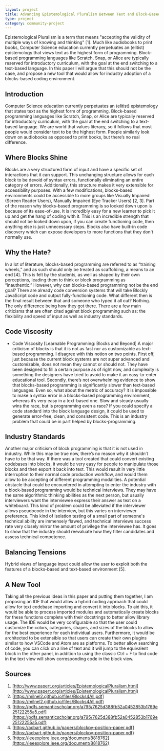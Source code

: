 ```yaml
---
layout: project
title: Advancing Epistemological Pluralism Between Text and Block-Based Coding
type: project
category: community-project
---
```


Epistemological Pluralism is a term that means "accepting the validity of multiple ways of knowing and thinking" [1]. Much like audiobooks to print books, Computer Science education currently perpetuates an (elitist) epistemology that views text as the highest form of programming. Block-based programming languages like Scratch, Snap, or Alice are typically reserved for introductory curriculum, with the goal at the end switching to a text-based language. In this paper I will argue that this should not be the case, and propose a new tool that would allow for industry adoption of a blocks-based coding environment.

## Introduction
Computer Science education currently perpetuates an (elitist) epistemology that states text as the highest form of programming. Block-based programming languages like Scratch, Snap, or Alice are typically reserved for introductory curriculum, with the goal at the end switching to a text-based language. We are world that values literacy, so it follows that most people would consider text to be the highest form. People similarly look down on audiobooks as opposed to print books, but there’s no real difference.

## Where Blocks Shine
Blocks are a very structured form of input and have a specific set of interactions that it can support. This unchanging structure allows for each block to be devoid of syntax errors, functionally eliminating an entire category of errors. Additionally, this structure makes it very extensible for accessibility purposes. With a few modifications, blocks-based environments could be accessible to more groups like Visually Impaired (Screen Reader Users), Manually Impaired (Eye Tracker Users) [2, 3]. Part of the reason why blocks-based programming is so looked down upon is because of its ease-of-use. It is incredibly easy for a new learner to pick it up and get the hang of coding with it. This is an incredible strength that should not be looked down upon, if you can create functioning code, then anything else is just unnecessary steps. Blocks also have built-in code discovery which can expose developers to more functions that they don't normally use. 

## Why the Hate?
In a lot of literature, blocks-based programming are referred to as “training wheels,” and as such should only be treated as scaffolding, a means to an end [4]. This is felt by the students, as well as shaped by their own perceptions, leading them to think or block programming as “inauthentic.” However, why can blocks-based programming not be the end goal? There are already code conversion systems that will take Blockly JavaScript code and output fully-functioning code. What different then is the final result between that and someone who typed it all out? Nothing. The only difference being how they got there. There are a few main criticisms that are often cited against block programming such as: the flexibility and speed of input as well as industry standards. 

## Code Viscosity
- Code Viscosity [Learnable Programming: Blocks and Beyond]
A major criticism of blocks is that it is not as fast nor as customizable as text-based programming. I disagree with this notion on two points. First off, just because the current block systems are not super advanced and customizable, does not mean they cannot or should not. They have been designed to fill a certain purpose as of right now, and complexity is something the designers have tried to avoid to make it an easy-to-enter educational tool. Secondly, there’s not overwhelming evidence to show that blocks-based programming is significantly slower than text-based languages. Even so, what about the metric of accuracy? It is impossible to make a syntax error in a blocks-based programming environment, whereas it’s very easy in a text-based one. Slow and steady usually wins the race, but is programming even a race? If you could specify a code standard into the block language design, it could be used to generate error-free, clean, and consistent code. This is an industry problem that could be in part helped by blocks-programming. 

## Industry Standards
Another major criticism of block programming is that it is not used in industry. While this may be true now, there’s no reason why it shouldn’t have to be that way. If there was a tool created that could convert existing codebases into blocks, it would be very easy for people to manipulate those blocks and then export it back into text. This would result in very little interruption to their normal code production workflow, and would them allow to be accepting of different programming modalities. A potential obstacle that could be encountered in attempting to enter the industry with a block-based programming would be technical interviews. They may have the same algorithmic thinking abilities as the next person, but usually interviewers want the interviewee express their answer as text on a whiteboard. This kind of problem could be alleviated if the interviewer allows pseudocode in the interview, but this varies on interviewer preference. This kind of isolation testing of a small part of someone's technical ability are immensely flawed, and technical interviews success rate very closely mirror the amount of privilege the interviewee has. It goes to show that the industry should reevaluate how they filter candidates and assess technical competence. 

## Balancing Tensions
Hybrid views of language input could allow the user to exploit both the features of a blocks-based and text-based environment [5]. 

## A New Tool
Taking all the previous ideas in this paper and putting them together, I am proposing an IDE that would allow a hybrid coding approach that could allow for text codebase importing and convert it into blocks. To aid this, it would be able to process imported modules and automatically create blocks for these functions complete with their docstrings to better allow library usage. The IDE would be very configurable so that the user could customize the colors, categories, shapes, and sizes of the blocks to allow for the best experience for each individual users. Furthermore, it would be architected to be extensible so that users can create their own plugins similar to how VSCode and Atom are as platforms. To better allow searching of code, you can click on a line of text and it will jump to the equivalent block in the other panel, in addition to using the classic Ctrl + F to find code in the text view will show corresponding code in the block view.

## Sources
1. [http://www.papert.org/articles/EpistemologicalPluralism.html](http://www.papert.org/articles/EpistemologicalPluralism.html)
2. [https://milnel2.github.io/files/Blocks4All.pdf](https://milnel2.github.io/files/Blocks4All.pdf)
3. [https://pdfs.semanticscholar.org/a795/7625d388fb52a0452853b1769e25122255a5.pdf](https://pdfs.semanticscholar.org/a795/7625d388fb52a0452853b1769e25122255a5.pdf)
4. [https://acbart.github.io/papers/blockpy-position-paper.pdf](https://acbart.github.io/papers/blockpy-position-paper.pdf)
5. [https://ieeexplore.ieee.org/document/8818762](https://ieeexplore.ieee.org/document/8818762)